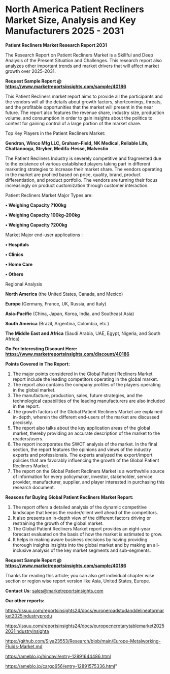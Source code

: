 # North America Patient Recliners Market Size, Analysis and Key Manufacturers 2025 - 2031

<strong>Patient Recliners Market Research Report 2031</strong>

The Research Report on Patient Recliners Market is a Skillful and Deep Analysis of the Present Situation and Challenges. This research report also analyzes other important trends and market drivers that will affect market growth over 2025-2031.

<strong>Request Sample Report @ <a href=https://www.marketreportsinsights.com/sample/40186>https://www.marketreportsinsights.com/sample/40186</a></strong>

This Patient Recliners market report aims to provide all the participants and the vendors will all the details about growth factors, shortcomings, threats, and the profitable opportunities that the market will present in the near future. The report also features the revenue share, industry size, production volume, and consumption in order to gain insights about the politics to contest for gaining control of a large portion of the market share.

Top Key Players in the Patient Recliners Market:

<strong>Gendron, Winco Mfg LLC, Graham-Field, NK Medical, Reliable Life, Chattanooga, Stryker, Medifa-Hesse, Malvestio</strong>

The Patient Recliners Industry is severely competitive and fragmented due to the existence of various established players taking part in different marketing strategies to increase their market share. The vendors operating in the market are profiled based on price, quality, brand, product differentiation, and product portfolio. The vendors are turning their focus increasingly on product customization through customer interaction.

Patient Recliners Market Major Types are:

<strong>•  Weighing Capacity ?100kg

•  Weighing Capacity 100kg-200kg

•  Weighing Capacity ?200kg</strong>

Market Major end-user applications :

<strong>•  Hospitals

•  Clinics

•  Home Care

•  Others</strong>

Regional Analysis

</u><strong><b>North America</b></strong> (the United States, Canada, and Mexico)

<strong><b>Europe </b></strong>(Germany, France, UK, Russia, and Italy)

<strong><b>Asia-Pacific</b></strong> (China, Japan, Korea, India, and Southeast Asia)

<strong><b>South America</b></strong> (Brazil, Argentina, Colombia, etc.)

<strong><b>The Middle East and Africa</b></strong> (Saudi Arabia, UAE, Egypt, Nigeria, and South Africa)

<strong>Go For Interesting Discount Here: <a href=https://www.marketreportsinsights.com/discount/40186>https://www.marketreportsinsights.com/discount/40186</a></strong>

<strong>Points Covered in The Report:</strong>
<ol>
  <li>The major points considered in the Global Patient Recliners Market report include the leading competitors operating in the global market.</li>
  <li>The report also contains the company profiles of the players operating in the global market.</li>
  <li>The manufacture, production, sales, future strategies, and the technological capabilities of the leading manufacturers are also included in the report.</li>
  <li>The growth factors of the Global Patient Recliners Market are explained in-depth, wherein the different end-users of the market are discussed precisely.</li>
  <li>The report also talks about the key application areas of the global market, thereby providing an accurate description of the market to the readers/users.</li>
  <li>The report incorporates the SWOT analysis of the market. In the final section, the report features the opinions and views of the industry experts and professionals. The experts analyzed the export/import policies that are favorably influencing the growth of the Global Patient Recliners Market.</li>
  <li>The report on the Global Patient Recliners Market is a worthwhile source of information for every policymaker, investor, stakeholder, service provider, manufacturer, supplier, and player interested in purchasing this research document.</li>
</ol>
<strong>Reasons for Buying Global Patient Recliners Market Report:</strong>

<ol>
  <li>The report offers a detailed analysis of the dynamic competitive landscape that keeps the reader/client well ahead of the competitors.</li>
  <li>It also presents an in-depth view of the different factors driving or restraining the growth of the global market.</li>
  <li>The Global Patient Recliners Market report provides an eight-year forecast evaluated on the basis of how the market is estimated to grow.</li>
  <li>It helps in making aware business decisions by having providing thorough insights insights into the global market and by making an all-inclusive analysis of the key market segments and sub-segments.</li>
</ol>
<strong>Request Sample Report @ <a href=https://www.marketreportsinsights.com/sample/40186>https://www.marketreportsinsights.com/sample/40186</a></strong>


Thanks for reading this article; you can also get individual chapter wise section or region wise report version like Asia, United States, Europe.

<strong>Contact Us:</strong>
sales@marketreportsinsights.com

<strong>Our other reports:</strong>

<a href=https://issuu.com/reportsinsights24/docs/europeroadstudanddelineatormarket2025industryprodu>https://issuu.com/reportsinsights24/docs/europeroadstudanddelineatormarket2025industryprodu</a>

<a href=https://issuu.com/reportsinsights24/docs/europecncrotarytablemarket20252031industryinsighta>https://issuu.com/reportsinsights24/docs/europecncrotarytablemarket20252031industryinsighta</a>

<a href=https://github.com/Siya23553/Research/blob/main/Europe-Metalworking-Fluids-Market.md>https://github.com/Siya23553/Research/blob/main/Europe-Metalworking-Fluids-Market.md</a>

<a href=https://ameblo.jp/hindavi/entry-12891644486.html>https://ameblo.jp/hindavi/entry-12891644486.html</a>

<a href=https://ameblo.jp/cargo656/entry-12891575336.html>https://ameblo.jp/cargo656/entry-12891575336.html</a>"
